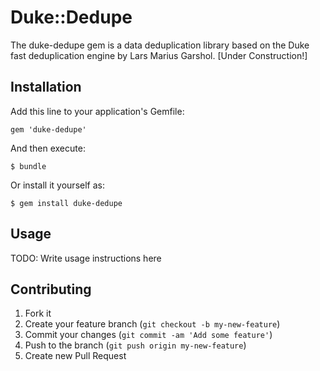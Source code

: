# Duke::Dedupe

The duke-dedupe gem is a data deduplication library based on the Duke fast deduplication engine by Lars Marius Garshol. 
[Under Construction!]

## Installation

Add this line to your application's Gemfile:

    gem 'duke-dedupe'

And then execute:

    $ bundle

Or install it yourself as:

    $ gem install duke-dedupe

## Usage

TODO: Write usage instructions here

## Contributing

1. Fork it
2. Create your feature branch (`git checkout -b my-new-feature`)
3. Commit your changes (`git commit -am 'Add some feature'`)
4. Push to the branch (`git push origin my-new-feature`)
5. Create new Pull Request

